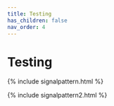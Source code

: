 ```yaml
---
title: Testing
has_children: false
nav_order: 4
---
```


# Testing

{% include signalpattern.html %}

{% include signalpattern2.html %}
